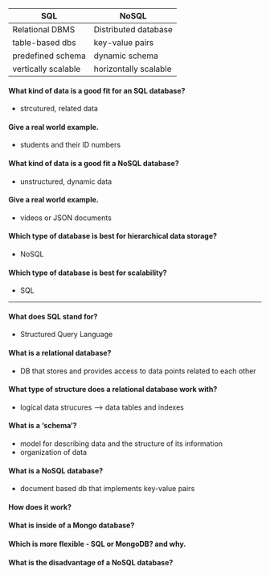 | SQL      | NoSQL |
| ----------- | ----------- |
| Relational DBMS      | Distributed database       |
| table-based dbs  | key-value pairs        |
| predefined schema   | dynamic schema        |
| vertically scalable   | horizontally scalable        |

#### What kind of data is a good fit for an SQL database?
- strcutured, related data
#### Give a real world example.
- students and their ID numbers
#### What kind of data is a good fit a NoSQL database?
- unstructured, dynamic data
#### Give a real world example.
- videos or JSON documents
#### Which type of database is best for hierarchical data storage?
- NoSQL
#### Which type of database is best for scalability?
- SQL

---

#### What does SQL stand for?
- Structured Query Language
#### What is a relational database?
- DB that stores and provides access to data points related to each other
#### What type of structure does a relational database work with?
- logical data strucures –> data tables and indexes
#### What is a ‘schema’?
- model for describing data and the structure of its information
- organization of data
#### What is a NoSQL database?
- document based db that implements key-value pairs
#### How does it work?
#### What is inside of a Mongo database?
#### Which is more flexible - SQL or MongoDB? and why.
#### What is the disadvantage of a NoSQL database?
